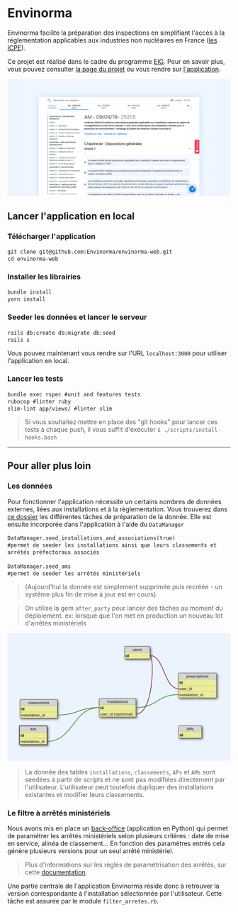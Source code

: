 # Envinorma

Envinorma facilite la préparation des inspections en simplifiant l'accès à la réglementation applicables aux industries non nucléaires en France ([les ICPE](https://fr.wikipedia.org/wiki/Installation_class%C3%A9e_pour_la_protection_de_l'environnement)).

Ce projet est réalisé dans le cadre du programme [EIG](https://entrepreneur-interet-general.etalab.gouv.fr/). Pour en savoir plus, vous pouvez consulter [la page du projet](https://entrepreneur-interet-general.etalab.gouv.fr/defis/2020/envinorma.html) ou vous rendre sur [l'application](http://envinorma.herokuapp.com/).

![l'application envinorma.herokuapp.com](app/javascript/images/cover.png)


## Lancer l'application en local

### Télécharger l'application
```
git clone git@github.com:Envinorma/envinorma-web.git
cd envinorma-web
```

### Installer les librairies
```
bundle install
yarn install
```

### Seeder les données et lancer le serveur
```
rails db:create db:migrate db:seed
rails s
```
Vous pouvez maintenant vous rendre sur l'URL `localhost:3000` pour utiliser l'application en local.

### Lancer les tests
```
bundle exec rspec #unit and features tests
rubocop #linter ruby
slim-lint app/views/ #linter slim
```

> Si vous souhaitez mettre en place des "git hooks" pour lancer ces tests à chaque push, il vous suffit d'éxécuter `$ ./scripts/install-hooks.bash`

---

## Pour aller plus loin

### Les données
Pour fonctionner l'application nécessite un certains nombres de données externes, liées aux installations et à la règlementation.
Vous trouverez dans [ce dossier](https://github.com/Envinorma/data-tasks) les différentes tâches de préparation de la donnée. Elle est ensuite incorporée dans l'application à l'aide du `DataManager`

```
DataManager.seed_installations_and_associations(true)
#permet de seeder les installations ainsi que leurs classements et arrêtés préfectoraux associés

DataManager.seed_ams
#permet de seeder les arrêtés ministériels
```

> (Aujourd'hui la donnée est simplement supprimée puis recréée - un systême plus fin de mise à jour est en cours).

> On utilise la gem `after_party` pour lancer des tâches au moment du déploiement. ex: lorsque que l'on met en production un nouveau lot d'arrêtés ministériels

![le schéma de la donnée](docs/schema.png)
> La donnée des tables `installations`, `classements`, `APs` et `AMs` sont seedées à partir de scripts et ne sont pas modifiées directement par l'utilisateur. L'utilisateur peut toutefois dupliquer des installations existantes et modifier leurs classements.

### Le filtre à arrêtés ministériels
Nous avons mis en place un [back-office](https://github.com/Envinorma/back-office) (application en Python) qui permet de paramétrer les arrêtés ministériels selon plusieurs critères : date de mise en service, alinéa de classement… En fonction des paramètres entrés cela génère plusieurs versions pour un seul arrêté ministériel.

> Plus d'informations sur les règles de paramétrisation des arrêtés, sur cette [documentation](https://github.com/Envinorma/envinorma-data/blob/master/envinorma/parametrization/README.md).

Une partie centrale de l'application Envinorma réside donc à retrouver la version correspondante à l'installation sélectionnée par l'utilisateur. Cette tâche est assurée par le module `filter_arretes.rb`.
